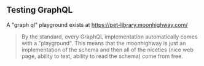 ## Testing GraphQL

A "graph ql" playground exists at https://pet-library.moonhighway.com/

> By the standard, every GraphQL implementation automatically comes with
a "playground". This means that the moonhighway is just an implementation
of the schema and then all of the niceties (nice web page, ability to
test, ability to read the schema) come from free.
